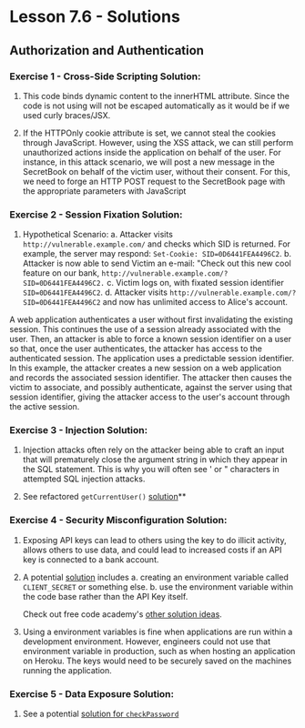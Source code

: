 # Lesson 7.6 - Solutions

## Authorization and Authentication

### Exercise 1 - Cross-Side Scripting Solution:

1. This code binds dynamic content to the innerHTML attribute. Since the code is not using will not be escaped automatically as it would be if we used curly braces/JSX.

2. If the HTTPOnly cookie attribute is set, we cannot steal the cookies through JavaScript. However, using the XSS attack, we can still perform unauthorized actions inside the application on behalf of the user. For instance, in this attack scenario, we will post a new message in the SecretBook on behalf of the victim user, without their consent. For this, we need to forge an HTTP POST request to the SecretBook page with the appropriate parameters with JavaScript

### Exercise 2 - Session Fixation Solution:

1. Hypothetical Scenario:
   a. Attacker visits `http://vulnerable.example.com/` and checks which SID is returned. For example, the server may respond: `Set-Cookie: SID=0D6441FEA4496C2`.
   b. Attacker is now able to send Victim an e-mail: "Check out this new cool feature on our bank, `http://vulnerable.example.com/?SID=0D6441FEA4496C2.`
   c. Victim logs on, with fixated session identifier `SID=0D6441FEA4496C2`.
   d. Attacker visits `http://vulnerable.example.com/?SID=0D6441FEA4496C2` and now has unlimited access to Alice's account.

A web application authenticates a user without first invalidating the existing session. This continues the use of a session already associated with the user. Then, an attacker is able to force a known session identifier on a user so that, once the user authenticates, the attacker has access to the authenticated session. The application uses a predictable session identifier. In this example, the attacker creates a new session on a web application and records the associated session identifier. The attacker then causes the victim to associate, and possibly authenticate, against the server using that session identifier, giving the attacker access to the user's account through the active session.

### Exercise 3 - Injection Solution:

1. Injection attacks often rely on the attacker being able to craft an input that will prematurely close the argument string in which they appear in the SQL statement. This is why you will often see ' or " characters in attempted SQL injection attacks.

2. See refactored `getCurrentUser()` [solution](lesson-6-authentication_authorization/solutions/1-injection/injection.js)\*\*

### Exercise 4 - Security Misconfiguration Solution:

1. Exposing API keys can lead to others using the key to do illicit activity, allows others to use data, and could lead to increased costs if an API key is connected to a bank account.

2. A potential [solution](lesson-6-authentication_authorization/solutions/weather-app-solutions.js) includes
   a. creating an environment variable called `CLIENT_SECRET` or something else.
   b. use the environment variable within the code base rather than the API Key itself.

   Check out free code academy's [other solution ideas](https://www.freecodecamp.org/news/how-to-securely-store-api-keys-4ff3ea19ebda/).

3. Using a environment variables is fine when applications are run within a development environment. However, engineers could not use that environment variable in production, such as when hosting an application on Heroku. The keys would need to be securely saved on the machines running the application.

### Exercise 5 - Data Exposure Solution:

1. See a potential [solution for `checkPassword`](lesson-6-authentication_authorization/solutions/4-data-exposure/check-password-1.js)
